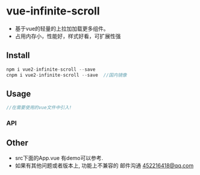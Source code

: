 # vue-infinite-scroll
* 基于vue的轻量的上拉加加载更多组件。
* 占用内存小，性能好，样式好看，可扩展性强

## Install
```javascript
npm i vue2-infinite-scroll --save
cnpm i vue2-infinite-scroll --save  //国内镜像

```


##  Usage
```javascript
//在需要使用的vue文件中引入!
```


### API


## Other
* src下面的App.vue 有demo可以参考.
* 如果有其他问题或者版本上, 功能上不兼容的 邮件沟通 452216418@qq.com
